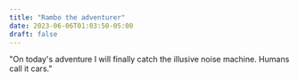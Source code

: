 ```yaml
---
title: "Rambo the adventurer"
date: 2023-06-06T01:03:50-05:00
draft: false
---
```


"On today's adventure I will finally catch the illusive noise machine. Humans call it cars."